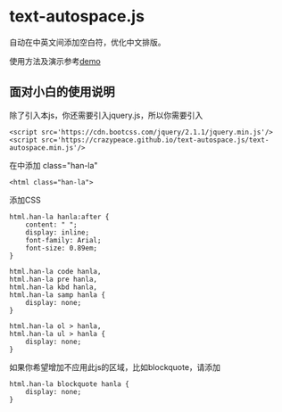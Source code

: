 text-autospace.js
=================

自动在中英文间添加空白符，优化中文排版。

使用方法及演示参考[demo](http://crazypeace.github.io/text-autospace.js/)

## 面对小白的使用说明

除了引入本js，你还需要引入jquery.js，所以你需要引入
```
<script src='https://cdn.bootcss.com/jquery/2.1.1/jquery.min.js'/>
<script src='https://crazypeace.github.io/text-autospace.js/text-autospace.min.js'/>
```

在<html>中添加 class="han-la"
```
<html class="han-la">
```
  
添加CSS
```
html.han-la hanla:after {
	content: " ";
	display: inline;
	font-family: Arial;
	font-size: 0.89em;
}

html.han-la code hanla,
html.han-la pre hanla,
html.han-la kbd hanla,
html.han-la samp hanla {
	display: none;
}

html.han-la ol > hanla,
html.han-la ul > hanla {
	display: none;
}
```

如果你希望增加不应用此js的区域，比如blockquote，请添加
```
html.han-la blockquote hanla {
	display: none;
}
```
